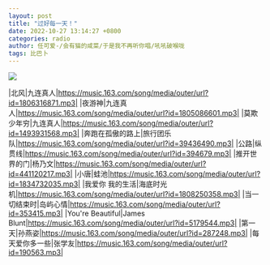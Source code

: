 ```yaml
---
layout: post
title: "过好每一天！"
date: 2022-10-27 13:14:27 +0800
categories: radio
author: 任可爱-/会有猫的咸菜/于是我不再听你唱/吼吼破喉咙
tags: 比巴卜
---
```

![]({{site.baseurl}}/images/cover_20221027.jpg)

|北风|九连真人|https://music.163.com/song/media/outer/url?id=1806316871.mp3|
|夜游神|九连真人|https://music.163.com/song/media/outer/url?id=1805086601.mp3|
|莫欺少年穷|九连真人|https://music.163.com/song/media/outer/url?id=1493931568.mp3|
|奔跑在孤傲的路上|旅行团乐队|https://music.163.com/song/media/outer/url?id=39436490.mp3|
|公路|纵贯线|https://music.163.com/song/media/outer/url?id=394679.mp3|
|推开世界的门|杨乃文|https://music.163.com/song/media/outer/url?id=441120217.mp3|
|小唐|蛙池|https://music.163.com/song/media/outer/url?id=1834732035.mp3|
|我爱你 我的生活|海底时光机|https://music.163.com/song/media/outer/url?id=1808250358.mp3|
|当一切结束时|岛屿心情|https://music.163.com/song/media/outer/url?id=353415.mp3|
|You're Beautiful|James Blunt|https://music.163.com/song/media/outer/url?id=5179544.mp3|
|第一天|孙燕姿|https://music.163.com/song/media/outer/url?id=287248.mp3|
|每天爱你多一些|张学友|https://music.163.com/song/media/outer/url?id=190563.mp3|

